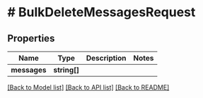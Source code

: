 # # BulkDeleteMessagesRequest

## Properties

Name | Type | Description | Notes
------------ | ------------- | ------------- | -------------
**messages** | **string[]** |  |

[[Back to Model list]](../../README.md#models) [[Back to API list]](../../README.md#endpoints) [[Back to README]](../../README.md)
